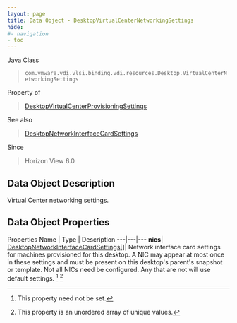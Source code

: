 ```yaml
---
layout: page
title: Data Object - DesktopVirtualCenterNetworkingSettings
hide:
#- navigation
- toc
---
```






Java Class
> `com.vmware.vdi.vlsi.binding.vdi.resources.Desktop.VirtualCenterNetworkingSettings`

Property of
> [DesktopVirtualCenterProvisioningSettings](vdi.resources.Desktop.VirtualCenterProvisioningSettings.md#field_detail)

See also
> [DesktopNetworkInterfaceCardSettings](vdi.resources.Desktop.NetworkInterfaceCardSettings.md)

Since
> Horizon View 6.0


## Data Object Description

Virtual Center networking settings.

## Data Object Properties
Properties
Name |  Type |  Description
---|---|---
**nics**| [DesktopNetworkInterfaceCardSettings[]](vdi.resources.Desktop.NetworkInterfaceCardSettings.md)|  Network interface card settings for machines provisioned for this desktop. A NIC may appear at most once in these settings and must be present on this desktop's parent's snapshot or template. Not all NICs need be configured. Any that are not will use default settings. [^1] [^14]
 


 


[^1]: This property need not be set.
[^14]: This property is an unordered array of unique values.